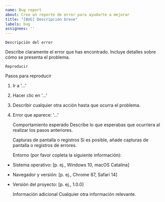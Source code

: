 ```yaml
---
name: Bug report
about: Crea un reporte de error para ayudarte a mejorar
title: "[BUG] Descripción breve"
labels: bug
assignees: ''
---
```


    Descripción del error
Describe claramente el error que has encontrado. Incluye detalles sobre cómo se presenta el problema.

    Reproducir
Pasos para reproducir

1. Ir a '...'
2. Hacer clic en '...'
3. Describir cualquier otra acción hasta que ocurra el problema.
4. Error que aparece: '...'

    Comportamiento esperado
Describe lo que esperabas que ocurriera al realizar los pasos anteriores.

    Capturas de pantalla o registros
Si es posible, añade capturas de pantalla o registros de errores.

    Entorno (por favor copleta la siguiente información):

* Sistema operativo: [p. ej., Windows 10, macOS Catalina]
* Navegador y versión: [p. ej., Chrome 87, Safari 14]
* Versión del proyecto: [p. ej., 1.0.0]

    Información adicional
Cualquier otra información relevante.